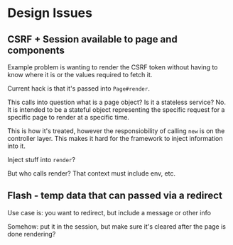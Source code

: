 # Design Issues

## CSRF + Session available to page and components

Example problem is wanting to render the CSRF token without having to know where it is or the values required to fetch it.

Current hack is that it's passed into `Page#render`.

This calls into question what is a page object?  Is it a stateless service?  No. It is intended to be a stateful object
representing the specific request for a specific page to render at a specific time.

This is how it's treated, however the responsiobility of calling `new` is on the controller layer. This makes it hard for the
framework to inject information into it.

Inject stuff into `render`?

But who calls render?  That context must include env, etc.


## Flash - temp data that can passed via a redirect

Use case is: you want to redirect, but include a message or other info

Somehow: put it in the session, but make sure it's cleared after the page is done rendering?
